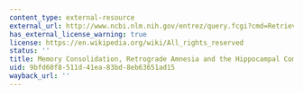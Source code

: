 ```yaml
---
content_type: external-resource
external_url: http://www.ncbi.nlm.nih.gov/entrez/query.fcgi?cmd=Retrieve&db=PubMed&dopt=Citation&list_uids=9142752
has_external_license_warning: true
license: https://en.wikipedia.org/wiki/All_rights_reserved
status: ''
title: Memory Consolidation, Retrograde Amnesia and the Hippocampal Complex
uid: 9bfd60f8-511d-41ea-83bd-8eb63651ad15
wayback_url: ''
---
```

